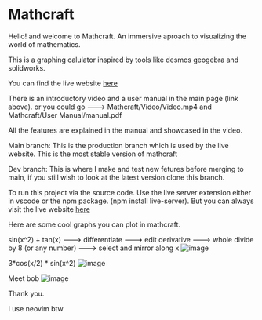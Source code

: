 # Mathcraft

Hello! and welcome to Mathcraft. An immersive aproach to visualizing the world of mathematics.

This is a graphing calulator inspired by tools like desmos geogebra and solidworks.

You can find the live website [here](https://arnavmk.github.io/Mathcraft/)

There is an introductory video and a user manual in the main page (link above). or you could go ---> Mathcraft/Video/Video.mp4 and Mathcraft/User Manual/manual.pdf

All the features are explained in the manual and showcased in the video.

Main branch: This is the production branch which is used by the live website. This is the most stable version of mathcraft

Dev branch: This is where I make and test new fetures before merging to main, if you still wish to look at the latest version clone this branch.

To run this project via the source code. Use the live server extension either in vscode or the npm package. (npm install live-server). But you can always visit the live website [here](https://arnavmk.github.io/Mathcraft/)

Here are some cool graphs you can plot in mathcraft.

sin(x^2) + tan(x) ---> differentiate ---> edit derivative ---> whole divide by 8 (or any number) ---> select and mirror along x
![image](https://github.com/user-attachments/assets/34331b68-24e0-4f69-be75-47fce5f21e92)

3*cos(x/2) * sin(x^2)
![image](https://github.com/user-attachments/assets/11be8be2-bd6f-438f-948d-c5b3db15d8be)

Meet bob
![image](https://github.com/user-attachments/assets/d21e986f-10a1-4050-998e-f86305378175)

Thank you.

I use neovim btw
